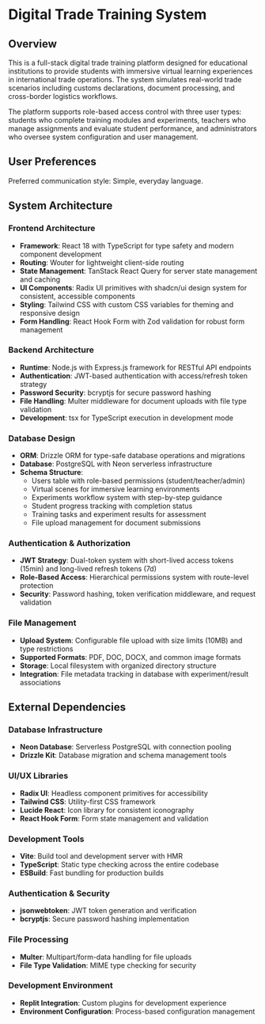 # Digital Trade Training System

## Overview

This is a full-stack digital trade training platform designed for educational institutions to provide students with immersive virtual learning experiences in international trade operations. The system simulates real-world trade scenarios including customs declarations, document processing, and cross-border logistics workflows.

The platform supports role-based access control with three user types: students who complete training modules and experiments, teachers who manage assignments and evaluate student performance, and administrators who oversee system configuration and user management.

## User Preferences

Preferred communication style: Simple, everyday language.

## System Architecture

### Frontend Architecture
- **Framework**: React 18 with TypeScript for type safety and modern component development
- **Routing**: Wouter for lightweight client-side routing
- **State Management**: TanStack React Query for server state management and caching
- **UI Components**: Radix UI primitives with shadcn/ui design system for consistent, accessible components
- **Styling**: Tailwind CSS with custom CSS variables for theming and responsive design
- **Form Handling**: React Hook Form with Zod validation for robust form management

### Backend Architecture
- **Runtime**: Node.js with Express.js framework for RESTful API endpoints
- **Authentication**: JWT-based authentication with access/refresh token strategy
- **Password Security**: bcryptjs for secure password hashing
- **File Handling**: Multer middleware for document uploads with file type validation
- **Development**: tsx for TypeScript execution in development mode

### Database Design
- **ORM**: Drizzle ORM for type-safe database operations and migrations
- **Database**: PostgreSQL with Neon serverless infrastructure
- **Schema Structure**:
  - Users table with role-based permissions (student/teacher/admin)
  - Virtual scenes for immersive learning environments
  - Experiments workflow system with step-by-step guidance
  - Student progress tracking with completion status
  - Training tasks and experiment results for assessment
  - File upload management for document submissions

### Authentication & Authorization
- **JWT Strategy**: Dual-token system with short-lived access tokens (15min) and long-lived refresh tokens (7d)
- **Role-Based Access**: Hierarchical permissions system with route-level protection
- **Security**: Password hashing, token verification middleware, and request validation

### File Management
- **Upload System**: Configurable file upload with size limits (10MB) and type restrictions
- **Supported Formats**: PDF, DOC, DOCX, and common image formats
- **Storage**: Local filesystem with organized directory structure
- **Integration**: File metadata tracking in database with experiment/result associations

## External Dependencies

### Database Infrastructure
- **Neon Database**: Serverless PostgreSQL with connection pooling
- **Drizzle Kit**: Database migration and schema management tools

### UI/UX Libraries
- **Radix UI**: Headless component primitives for accessibility
- **Tailwind CSS**: Utility-first CSS framework
- **Lucide React**: Icon library for consistent iconography
- **React Hook Form**: Form state management and validation

### Development Tools
- **Vite**: Build tool and development server with HMR
- **TypeScript**: Static type checking across the entire codebase
- **ESBuild**: Fast bundling for production builds

### Authentication & Security
- **jsonwebtoken**: JWT token generation and verification
- **bcryptjs**: Secure password hashing implementation

### File Processing
- **Multer**: Multipart/form-data handling for file uploads
- **File Type Validation**: MIME type checking for security

### Development Environment
- **Replit Integration**: Custom plugins for development experience
- **Environment Configuration**: Process-based configuration management
